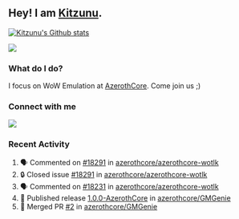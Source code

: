 ## Hey! I am [Kitzunu](https://Github.com/Kitzunu).

<!--<a href="https://github-readme-stats.kitzunu.vercel.app/api?username=Kitzunu&show_icons=true&theme=dark">
  <img align="center" src="https://github-readme-stats.kitzunu.vercel.app/api?username=Kitzunu&show_icons=true&theme=dark" />
</a>-->

[![Kitzunu's Github stats](https://github-readme-stats.vercel.app/api?username=kitzunu&theme=github_dark&show_icons=true)](https://github.com/Kitzunu)

<a href="https://github-readme-stats.kitzunu.vercel.app/api?username=Kitzunu&show_icons=true&theme=dark">
  <img align="center" src="https://github-readme-stats.vercel.app/api/top-langs/?username=Kitzunu&layout=compact&theme=dark" />
</a>

### What do I do?

I focus on WoW Emulation at [AzerothCore](https://Github.com/AzerothCore). Come join us ;)

### Connect with me
[![](https://img.shields.io/badge/AzerothCore%20Discord-Connect%20with%20me!-green)](https://discord.com/invite/gkt4y2x)

### Recent Activity

<!--START_SECTION:activity-->
1. 🗣 Commented on [#18291](https://github.com/azerothcore/azerothcore-wotlk/issues/18291#issuecomment-1933849849) in [azerothcore/azerothcore-wotlk](https://github.com/azerothcore/azerothcore-wotlk)
2. 🔒 Closed issue [#18291](https://github.com/azerothcore/azerothcore-wotlk/issues/18291) in [azerothcore/azerothcore-wotlk](https://github.com/azerothcore/azerothcore-wotlk)
3. 🗣 Commented on [#18231](https://github.com/azerothcore/azerothcore-wotlk/pull/18231#issuecomment-1913156430) in [azerothcore/azerothcore-wotlk](https://github.com/azerothcore/azerothcore-wotlk)
4. 🚀 Published release [1.0.0-AzerothCore](https://github.com/azerothcore/GMGenie/releases/tag/1.0.0-AzerothCore) in [azerothcore/GMGenie](https://github.com/azerothcore/GMGenie)
5. 🎉 Merged PR [#2](https://github.com/azerothcore/GMGenie/pull/2) in [azerothcore/GMGenie](https://github.com/azerothcore/GMGenie)
<!--END_SECTION:activity-->
